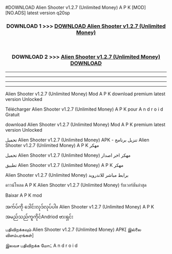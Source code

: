 #DOWNLOAD Alien Shooter  v1.2.7 (Unlimited Money) A P K [MOD] [NO.ADS] latest version q20sp



<div align="center">

<h3>DOWNLOAD 1 >>> <a href="https://teeasianyam.web.app?sq=Alien Shooter  v1.2.7 (Unlimited Money)">DOWNLOAD Alien Shooter  v1.2.7 (Unlimited Money) </a></h3><br>

<h3>DOWNLOAD 2 >>> <a href="https://teeasianyam.web.app?sq=Alien Shooter  v1.2.7 (Unlimited Money) ">Alien Shooter  v1.2.7 (Unlimited Money)  DOWNLOAD </a></h3>

</div>


----------------------------------------------------------

----------------------------------------------------------

----------------------------------------------------------

----------------------------------------------------------


Alien Shooter  v1.2.7 (Unlimited Money)  Mod A P K download premium latest version Unlocked

Télécharger Alien Shooter  v1.2.7 (Unlimited Money)  A P K pour A n d r o i d Gratuit

download Alien Shooter  v1.2.7 (Unlimited Money)  Mod A P K premium latest version Unlocked

تحميل Alien Shooter  v1.2.7 (Unlimited Money)  APK - تنزيل برنامج Alien Shooter  v1.2.7 (Unlimited Money)  A P K مهكر

تحميل Alien Shooter  v1.2.7 (Unlimited Money)  مهكر اخر اصدار

تطبيق Alien Shooter  v1.2.7 (Unlimited Money)  A P K مهكر

Alien Shooter  v1.2.7 (Unlimited Money)  برابط مباشر للاندرويد

ดาวน์โหลด A P K Alien Shooter  v1.2.7 (Unlimited Money)  รับเวอร์ชันล่าสุด

Baixar A P K mod

အက်ပ်ကို ဒေါင်းလုဒ်လုပ်ပါ။ Alien Shooter  v1.2.7 (Unlimited Money)  A P K အမည်သည်ကူကိုင်Andriod ဗားရှင်း

பதிவிறக்கவும் Alien Shooter  v1.2.7 (Unlimited Money)  APK[ இல்லை விளம்பரங்கள்] 
 
இலவச பதிவிறக்க மோட் A n d r o i d



